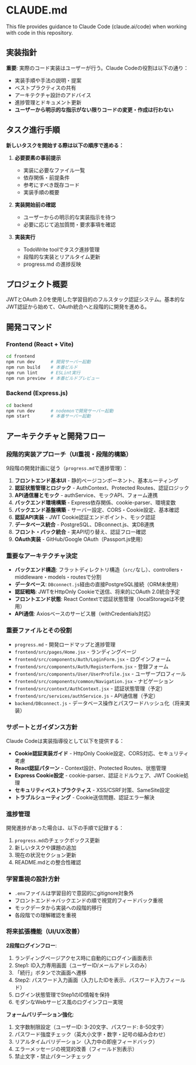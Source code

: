 # CLAUDE.md

This file provides guidance to Claude Code (claude.ai/code) when working with code in this repository.

## 実装指針
**重要**: 実際のコード実装はユーザーが行う。Claude Codeの役割は以下の通り：
- 実装手順や手法の説明・提案
- ベストプラクティスの共有
- アーキテクチャ設計のアドバイス
- 進捗管理とドキュメント更新
- **ユーザーから明示的な指示がない限りコードの変更・作成は行わない**

## タスク進行手順
**新しいタスクを開始する際は以下の順序で進める：**

1. **必要要素の事前提示**
   - 実装に必要なファイル一覧
   - 依存関係・前提条件
   - 参考にすべき既存コード
   - 実装手順の概要

2. **実装開始前の確認**
   - ユーザーからの明示的な実装指示を待つ
   - 必要に応じて追加質問・要求事項を確認

3. **実装実行**
   - TodoWrite toolでタスク進捗管理
   - 段階的な実装とリアルタイム更新
   - progress.md の進捗反映

## プロジェクト概要

JWTとOAuth 2.0を使用した学習目的のフルスタック認証システム。基本的なJWT認証から始めて、OAuth統合へと段階的に開発を進める。

## 開発コマンド

### Frontend (React + Vite)
```bash
cd frontend
npm run dev      # 開発サーバー起動
npm run build    # 本番ビルド
npm run lint     # ESLint実行
npm run preview  # 本番ビルドプレビュー
```

### Backend (Express.js)
```bash
cd backend
npm run dev      # nodemonで開発サーバー起動
npm start        # 本番サーバー起動
```

## アーキテクチャと開発フロー

### 段階的実装アプローチ（UI重視・段階的構築）
9段階の開発計画に従う（`progress.md`で進捗管理）：

1. **フロントエンド基本UI** - 静的ページコンポーネント、基本ルーティング
2. **認証状態管理とロジック** - AuthContext、Protected Routes、認証ロジック
3. **API通信層とモック** - authService、モックAPI、フォーム連携
4. **バックエンド環境構築** - Express依存関係、cookie-parser、環境変数
5. **バックエンド基盤構築** - サーバー設定、CORS・Cookie設定、基本確認
6. **認証API実装** - JWT Cookie認証エンドポイント、モック認証
7. **データベース統合** - PostgreSQL、DBconnect.js、実DB連携
8. **フロント・バック統合** - 実API切り替え、認証フロー確認
9. **OAuth実装** - GitHub/Google OAuth（Passport.js使用）

### 重要なアーキテクチャ決定
- **バックエンド構造**: フラットディレクトリ構造（`src/`なし）、controllers・middleware・models・routesで分割
- **データベース**: `DBconnect.js`経由の直接PostgreSQL接続（ORM未使用）
- **認証戦略**: JWTをHttpOnly Cookieで送信、将来的にOAuth 2.0統合予定
- **フロントエンド状態**: React Contextで認証状態管理（localStorageは不使用）
- **API通信**: Axiosベースのサービス層（withCredentials対応）

### 重要ファイルとその役割
- `progress.md` - 開発ロードマップと進捗管理
- `frontend/src/pages/Home.jsx` - ランディングページ
- `frontend/src/components/Auth/LoginForm.jsx` - ログインフォーム
- `frontend/src/components/Auth/RegisterForm.jsx` - 登録フォーム  
- `frontend/src/components/User/UserProfile.jsx` - ユーザープロフィール
- `frontend/src/components/common/Navigation.jsx` - ナビゲーション
- `frontend/src/context/AuthContext.jsx` - 認証状態管理（予定）
- `frontend/src/services/authService.js` - API通信層（予定）
- `backend/DBconnect.js` - データベース操作とパスワードハッシュ化（将来実装）

### サポートとガイダンス方針
Claude Codeは実装指導役として以下を提供する：
- **Cookie認証実装ガイド** - HttpOnly Cookie設定、CORS対応、セキュリティ考慮
- **React認証パターン** - Context設計、Protected Routes、状態管理
- **Express Cookie設定** - cookie-parser、認証ミドルウェア、JWT Cookie処理
- **セキュリティベストプラクティス** - XSS/CSRF対策、SameSite設定
- **トラブルシューティング** - Cookie送信問題、認証エラー解決

### 進捗管理
開発進捗があった場合は、以下の手順で記録する：
1. `progress.md`のチェックボックス更新
2. 新しいタスクや課題の追加
3. 現在の状況セクション更新
4. README.mdとの整合性確認

### 学習重視の設計方針
- `.env`ファイルは学習目的で意図的にgitignore対象外
- フロントエンド→バックエンドの順で視覚的フィードバック重視
- モックデータから実装への段階的移行
- 各段階での理解確認を重視

### 将来拡張機能（UI/UX改善）

**2段階ログインフロー**:
1. ランディングページアクセス時に自動的にログイン画面表示
2. Step1: ID入力専用画面（ユーザーID/メールアドレスのみ）
3. 「続行」ボタンで次画面へ遷移
4. Step2: パスワード入力画面（入力したIDを表示、パスワード入力フィールド）
5. ログイン状態管理でStep1のID情報を保持
6. モダンなWebサービス風のログインフロー実現

**フォームバリデーション強化**:
1. 文字数制限設定（ユーザーID: 3-20文字、パスワード: 8-50文字）
2. パスワード強度チェック（英大小文字・数字・記号の組み合わせ）
3. リアルタイムバリデーション（入力中の即座フィードバック）
4. エラーメッセージの視覚的改善（フィールド別表示）
5. 禁止文字・禁止パターンチェック